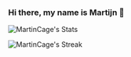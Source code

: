 ### Hi there, my name is Martijn 👋

![MartinCage's Stats](https://github-readme-stats.vercel.app/api?username=MartinCage&theme=react&show_icons=true&hide_border=true&count_private=false)

![MartinCage's Streak](https://github-readme-streak-stats.herokuapp.com/?user=MartinCage&theme=react&hide_border=true)
